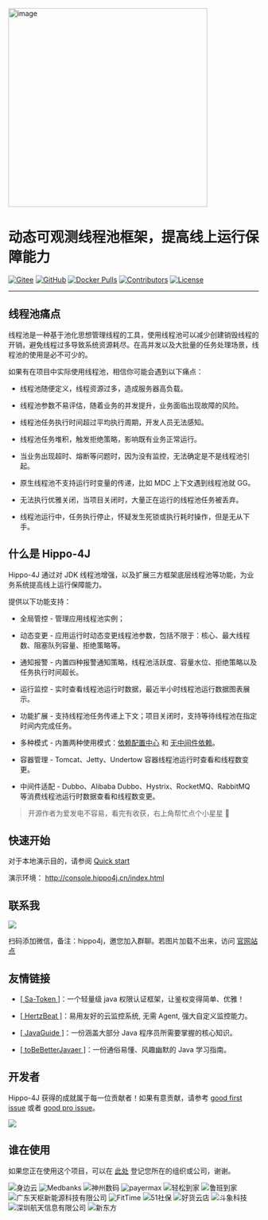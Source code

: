<img align="center" width="400" alt="image" src="https://user-images.githubusercontent.com/77398366/181906454-b46f6a14-7c2c-4b8f-8b0a-40432521bed8.png">

# 动态可观测线程池框架，提高线上运行保障能力

[![Gitee](https://gitee.com/agentart/hippo4j/badge/star.svg?theme=gvp)](https://gitee.com/agentart/hippo4j) [![GitHub](https://img.shields.io/github/stars/opengoofy/hippo4j)](https://github.com/opengoofy/hippo4j) [![Docker Pulls](https://img.shields.io/docker/pulls/hippo4j/hippo4j-server.svg)](https://store.docker.com/community/images/hippo4j/hippo4j-server) [![Contributors](https://img.shields.io/github/contributors/opengoofy/hippo4j?color=3ba272)](https://github.com/opengoofy/hippo4j/graphs/contributors) [![License](https://img.shields.io/github/license/opengoofy/hippo4j?color=5470c6)](https://github.com/opengoofy/hippo4j/blob/develop/LICENSE)

-------

## 线程池痛点

线程池是一种基于池化思想管理线程的工具，使用线程池可以减少创建销毁线程的开销，避免线程过多导致系统资源耗尽。在高并发以及大批量的任务处理场景，线程池的使用是必不可少的。

如果有在项目中实际使用线程池，相信你可能会遇到以下痛点：

- 线程池随便定义，线程资源过多，造成服务器高负载。

- 线程池参数不易评估，随着业务的并发提升，业务面临出现故障的风险。
- 线程池任务执行时间超过平均执行周期，开发人员无法感知。
- 线程池任务堆积，触发拒绝策略，影响既有业务正常运行。
- 当业务出现超时、熔断等问题时，因为没有监控，无法确定是不是线程池引起。
- 原生线程池不支持运行时变量的传递，比如 MDC 上下文遇到线程池就 GG。
- 无法执行优雅关闭，当项目关闭时，大量正在运行的线程池任务被丢弃。
- 线程池运行中，任务执行停止，怀疑发生死锁或执行耗时操作，但是无从下手。

## 什么是 Hippo-4J

Hippo-4J 通过对 JDK 线程池增强，以及扩展三方框架底层线程池等功能，为业务系统提高线上运行保障能力。

提供以下功能支持：

- 全局管控 - 管理应用线程池实例；

- 动态变更 - 应用运行时动态变更线程池参数，包括不限于：核心、最大线程数、阻塞队列容量、拒绝策略等。
- 通知报警 - 内置四种报警通知策略，线程池活跃度、容量水位、拒绝策略以及任务执行时间超长。
- 运行监控 - 实时查看线程池运行时数据，最近半小时线程池运行数据图表展示。
- 功能扩展 - 支持线程池任务传递上下文；项目关闭时，支持等待线程池在指定时间内完成任务。
- 多种模式 - 内置两种使用模式：[依赖配置中心](https://hippo4j.cn/docs/user_docs/getting_started/config/hippo4j-config-start) 和 [无中间件依赖](https://hippo4j.cn/docs/user_docs/getting_started/server/hippo4j-server-start)。
- 容器管理 - Tomcat、Jetty、Undertow 容器线程池运行时查看和线程数变更。
- 中间件适配 - Dubbo、Alibaba Dubbo、Hystrix、RocketMQ、RabbitMQ 等消费线程池运行时数据查看和线程数变更。

> 开源作者为爱发电不容易，看完有收获，右上角帮忙点个小星星 🤩

## 快速开始

对于本地演示目的，请参阅 [Quick start](https://hippo4j.cn/docs/user_docs/user_guide/quick-start)

演示环境： http://console.hippo4j.cn/index.html

## 联系我

![](https://user-images.githubusercontent.com/77398366/185774220-c11951f9-e130-4d60-8204-afb5c51d4401.png)

扫码添加微信，备注：hippo4j，邀您加入群聊。若图片加载不出来，访问 [官网站点](https://hippo4j.cn/docs/user_docs/other/group)

## 友情链接

- [[ Sa-Token ]](https://github.com/dromara/sa-token)：一个轻量级 java 权限认证框架，让鉴权变得简单、优雅！   

- [[ HertzBeat ]](https://github.com/dromara/hertzbeat)：易用友好的云监控系统, 无需 Agent, 强大自定义监控能力。   

- [[ JavaGuide ]](https://github.com/Snailclimb/JavaGuide)：一份涵盖大部分 Java 程序员所需要掌握的核心知识。

- [[ toBeBetterJavaer ]](https://github.com/itwanger/toBeBetterJavaer)：一份通俗易懂、风趣幽默的 Java 学习指南。

## 开发者

Hippo-4J 获得的成就属于每一位贡献者！如果有意贡献，请参考 [good first issue](https://github.com/opengoofy/hippo4j/issues?q=is%3Aissue+is%3Aopen+label%3A%22good+first+issue%22) 或者 [good pro issue](https://github.com/opengoofy/hippo4j/issues?q=is%3Aissue+is%3Aopen+label%3A%22good+pro+issue%22)。

<a href="https://github.com/opengoofy/hippo4j/graphs/contributors">
    <img src="https://contrib.rocks/image?repo=opengoofy/hippo4j" />
</a>



## 谁在使用

如果您正在使用这个项目，可以在 [此处](https://github.com/opengoofy/hippo4j/issues/13) 登记您所在的组织或公司，谢谢。

![身边云](https://user-images.githubusercontent.com/77398366/189787832-f51d475c-d758-40f2-9812-997637804e6f.png)
![Medbanks](https://user-images.githubusercontent.com/77398366/189787960-16f89af9-a615-4da3-8309-18d0793aed05.png)
![神州数码](https://user-images.githubusercontent.com/77398366/189786973-1a924f41-1558-4b03-acfd-49f279b99ce7.png)
![payermax](https://user-images.githubusercontent.com/77398366/189787071-ccfa45fa-31c0-4a39-9969-9d20d6948a7b.png)
![轻松到家](https://user-images.githubusercontent.com/77398366/189787144-fb6f7c4a-bdd8-4bdf-8ce1-c1e386c7aecd.png)
![鲁班到家](https://user-images.githubusercontent.com/77398366/189787219-09201124-8ac6-496e-b562-9b4eecc11806.png)
![广东天枢新能源科技有限公司](https://user-images.githubusercontent.com/77398366/189787263-d1998874-51ec-42ea-89d8-961cf1c2a557.png)
![FitTime](https://user-images.githubusercontent.com/77398366/189787924-c6f1835c-c81b-403b-a7ec-386c261766a9.png)
![51社保](https://user-images.githubusercontent.com/77398366/189787481-b9eae343-8310-4333-b385-b68e224d1438.png)
![好货云店](https://user-images.githubusercontent.com/77398366/189787520-7ea68573-2232-4ba5-bedc-94754884c75c.png)
![斗象科技](https://user-images.githubusercontent.com/77398366/189788405-ea93d8f0-3c17-49e0-bd96-8fc259d0eb89.png)
![深圳航天信息有限公司](https://user-images.githubusercontent.com/77398366/189787780-7815f0c0-8478-4403-99ec-27fe07537b99.png)
![新东方](https://user-images.githubusercontent.com/77398366/189787802-2bb240bd-307f-4e8d-aaa5-ff71e0d46acc.png)
